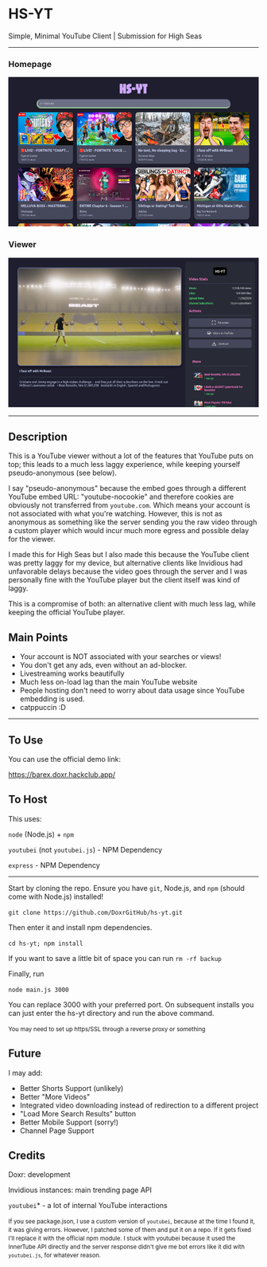 # HS-YT
Simple, Minimal YouTube Client | Submission for High Seas

<hr>

### Homepage
<img src="repo/image.png" height="300">

### Viewer
<img src="repo/viewer.png" height="300">

<hr>

## Description

This is a YouTube viewer without a lot of the features that YouTube puts on top; this leads to a much less laggy experience, while keeping yourself pseudo-anonymous (see below). 

I say "pseudo-anonymous" because the embed goes through a different YouTube embed URL: "youtube-nocookie" and therefore cookies are obviously not transferred from `youtube.com`. Which means your account is not associated with what you're watching. However, this is not as anonymous as something like the server sending you the raw video through a custom player which would incur much more egress and possible delay for the viewer.

I made this for High Seas but I also made this because the YouTube client was pretty laggy for my device, but alternative clients like Invidious had unfavorable delays because the video goes through the server and I was personally fine with the YouTube player but the client itself was kind of laggy.

This is a compromise of both: an alternative client with much less lag, while keeping the official YouTube player.

## Main Points

- Your account is NOT associated with your searches or views!
- You don't get any ads, even without an ad-blocker.
- Livestreaming works beautifully
- Much less on-load lag than the main YouTube website
- People hosting don't need to worry about data usage since YouTube embedding is used.
- catppuccin :D

<hr>

## To Use

You can use the official demo link:

https://barex.doxr.hackclub.app/

## To Host

This uses:

`node` (Node.js) + `npm`

`youtubei` (not `youtubei.js`) - NPM Dependency

`express` - NPM Dependency

<hr>

Start by cloning the repo. Ensure you have `git`, Node.js, and `npm` (should come with Node.js) installed!

`git clone https://github.com/DoxrGitHub/hs-yt.git`

Then enter it and install npm dependencies.

`cd hs-yt; npm install`

If you want to save a little bit of space you can run `rm -rf backup`

Finally, run

`node main.js 3000`

You can replace 3000 with your preferred port. On subsequent installs you can just enter the hs-yt directory and run the above command. 

<small>You may need to set up https/SSL through a reverse proxy or something</small>

## Future

I may add:

- Better Shorts Support (unlikely)
- Better "More Videos"
- Integrated video downloading instead of redirection to a different project
- "Load More Search Results" button
- Better Mobile Support (sorry!)
- Channel Page Support

## Credits

Doxr: development

Invidious instances: main trending page API

`youtubei`* - a lot of internal YouTube interactions

<small>If you see package.json, I use a custom version of `youtubei`, because at the time I found it, it was giving errors. However, I patched some of them and put it on a repo. If it gets fixed I'll replace it with the official npm module. I stuck with youtubei because it used the InnerTube API directly and the server response didn't give me bot errors like it did with `youtubei.js`, for whatever reason.</small>